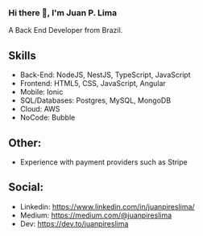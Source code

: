 ### Hi there 👋, I'm Juan P. Lima
A Back End Developer from Brazil.

## Skills
- Back-End: NodeJS, NestJS, TypeScript, JavaScript
- Frontend: HTML5, CSS, JavaScript, Angular
- Mobile: Ionic
- SQL/Databases: Postgres, MySQL, MongoDB
- Cloud: AWS
- NoCode: Bubble

## Other:
- Experience with payment providers such as Stripe

## Social:
- Linkedin: https://www.linkedin.com/in/juanpireslima/
- Medium: https://medium.com/@juanpireslima
- Dev: https://dev.to/juanpireslima
